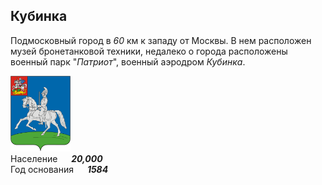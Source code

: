 <!--2021-11-18 00:22:08-->
## Кубинка
Подмосковный город в *60* км к западу от Москвы.
В нем расположен музей бронетанковой техники, недалеко о города расположены военный парк "*Патриот*",
военный аэродром *Кубинка*.

<img src="./Kubinka.png" width="96px"><br>
Население &emsp; ***20,000*** &emsp;<br>
Год&nbsp;основания &emsp; ***1584***